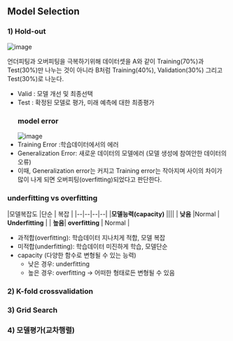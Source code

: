 

## Model Selection

### 1) Hold-out
![image](https://user-images.githubusercontent.com/45659433/142563379-0be5863f-a426-4751-a026-6b25812f10b6.png)

언더피팅과 오버피팅을 극복하기위해 데이터셋을 A와 같이 Training(70%)과 Test(30%)만 나누는 것이 아니라 B처럼 Training(40%), Validation(30%) 그리고 Test(30%)로 나눈다. 
- Valid : 모델 개선 및 최종선택
- Test : 확정된 모델로 평가, 미래 예측에 대한 최종평가 
	### model error
	![image](https://user-images.githubusercontent.com/45659433/142564184-cca70a7e-9b8e-4973-91bc-45e64b71bcb1.png)
- Training Error :학습데이터에서의 에러
- Generalization Error: 새로운 데이터의 모델에러 (모델 생성에 참여안한 데이터의 오류)
- 이때, Generalization error는 커지고 Training error는 작아지며 사이의 차이가 많이 나게 되면 오버피팅(overfitting)되었다고 판단한다.

### underfitting vs overfitting
|모델복잡도  |단순  | 복잡 |
|--|--|--|--|
|**모델능력(capacity)**  ||||
| **낮음** |Normal  | **Underfitting** |
| **높음**| **overfitting** | Normal  |

- 과적합(overfitting): 학습데이터 지나치게 적합, 모델 복잡
- 미적합(underfitting): 학습데이터 미진하게 학습, 모델단순
- capacity (다양한 함수로 변형될 수 있는 능력)
	-  낮은 경우: underfitting
	-  높은 경우: overfitting -> 어떠한 형태로든 변형될 수 있음

### 2) K-fold crossvalidation
### 3) Grid Search
### 4) 모델평가(교차행렬)
<!--stackedit_data:
eyJoaXN0b3J5IjpbNDcyMzkyMzgxLC00OTYzMjk1MzgsLTE4Mz
gxMzc2NDEsMTU4MTg3NzAwNiwtNTk4ODc1MDMyXX0=
-->